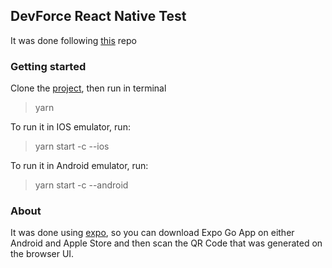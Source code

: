 ## DevForce React Native Test

It was done following [this](https://github.com/c0h1b4/reactnativetask) repo

### Getting started

Clone the [project](https://github.com/GustavoHBC/devforce-test), then run in terminal

> yarn

To run it in IOS emulator, run:

> yarn start -c --ios

To run it in Android emulator, run:

> yarn start -c --android

### About

It was done using [expo](https://expo.dev), so you can download Expo Go App on either Android and Apple Store and then scan the QR Code that was generated on the browser UI.

